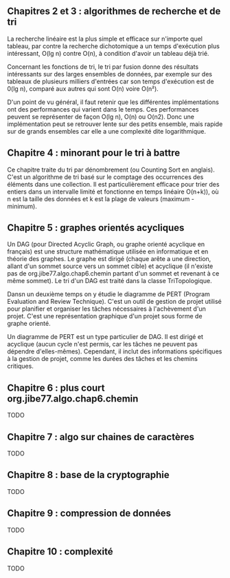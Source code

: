 ## Chapitres 2 et 3 : algorithmes de recherche et de tri

La recherche linéaire est la plus simple et efficace sur n'importe quel tableau, 
par contre la recherche dichotomique a un temps d'exécution plus intéressant, O(lg n) contre O(n), à condition d'avoir un tableau déjà trié.

Concernant les fonctions de tri, le tri par fusion donne des résultats intéressants sur des larges ensembles de données,
par exemple sur des tableaux de plusieurs milliers d'entrées car son temps d'exécution est de 0(lg n), comparé aux
autres qui sont O(n) voire O(n²).

D'un point de vu général, il faut retenir que les différentes implémentations ont des performances qui varient dans le temps.
Ces performances peuvent se représenter de façon O(lg n), O(n) ou O(n2). Donc une implémentation peut se retrouver lente 
sur des petits ensemble, mais rapide sur de grands ensembles car elle a une complexité dite logarithmique.

## Chapitre 4 : minorant pour le tri à battre

Ce chapitre traite du tri par dénombrement (ou Counting Sort en anglais). C'est un algorithme de tri basé sur le 
comptage des occurrences des éléments dans une collection. Il est particulièrement efficace pour trier des entiers dans 
un intervalle limité et fonctionne en temps linéaire O(n+k)), où n est la taille des données et k est la plage de 
valeurs (maximum - minimum).

## Chapitre 5 : graphes orientés acycliques

Un DAG (pour Directed Acyclic Graph, ou graphe orienté acyclique en français) est une structure mathématique utilisée en
informatique et en théorie des graphes. Le graphe est dirigé (chaque arête a une direction, allant d'un sommet source 
vers un sommet cible) et acyclique (il n'existe pas de org.jibe77.algo.chap6.chemin partant d'un sommet et revenant à ce même sommet). Le tri
d'un DAG est traité dans la classe TriTopologique.

Dansn un deuxième temps on y étudie le diagramme de PERT (Program Evaluation and Review Technique). C'est un outil de 
gestion de projet utilisé pour planifier et organiser les tâches nécessaires à l'achèvement d'un projet. 
C'est une représentation graphique d'un projet sous forme de graphe orienté.

Un diagramme de PERT est un type particulier de DAG. Il est dirigé et acyclique (aucun cycle n'est permis, car les 
tâches ne peuvent pas dépendre d'elles-mêmes). Cependant, il inclut des informations spécifiques à la gestion de projet, 
comme les durées des tâches et les chemins critiques.

## Chapitre 6 : plus court org.jibe77.algo.chap6.chemin

TODO

## Chapitre 7 : algo sur chaines de caractères

TODO

## Chapitre 8 : base de la cryptographie

TODO

## Chapitre 9 : compression de données

TODO

## Chapitre 10 : complexité

TODO
